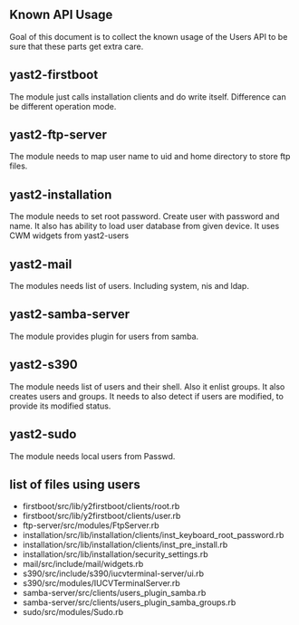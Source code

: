 Known API Usage
---------------

Goal of this document is to collect the known usage of the Users API to be sure that these parts get extra care.

## yast2-firstboot

The module just calls installation clients and do write itself. Difference can be different operation mode.

## yast2-ftp-server

The module needs to map user name to uid and home directory to store ftp files.

## yast2-installation

The module needs to set root password. Create user with password and name. It also has ability to load user database from given device.
It uses CWM widgets from yast2-users

## yast2-mail

The modules needs list of users. Including system, nis and ldap.

## yast2-samba-server

The module provides plugin for users from samba.

## yast2-s390

The module needs list of users and their shell. Also it enlist groups. It also creates users and groups. It needs to also detect if users are modified, to provide its modified status.

## yast2-sudo

The module needs local users from Passwd.

## list of files using users

- firstboot/src/lib/y2firstboot/clients/root.rb
- firstboot/src/lib/y2firstboot/clients/user.rb
- ftp-server/src/modules/FtpServer.rb
- installation/src/lib/installation/clients/inst_keyboard_root_password.rb
- installation/src/lib/installation/clients/inst_pre_install.rb
- installation/src/lib/installation/security_settings.rb
- mail/src/include/mail/widgets.rb
- s390/src/include/s390/iucvterminal-server/ui.rb
- s390/src/modules/IUCVTerminalServer.rb
- samba-server/src/clients/users_plugin_samba.rb
- samba-server/src/clients/users_plugin_samba_groups.rb
- sudo/src/modules/Sudo.rb
